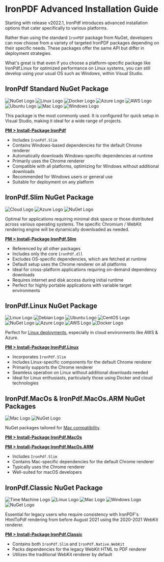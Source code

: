 # IronPDF Advanced Installation Guide

Starting with release v2022.1, IronPdf introduces advanced installation options that cater specifically to various platforms.

Rather than using the standard `IronPDF` package from NuGet, developers can now choose from a variety of targeted IronPDF packages depending on their specific needs. These packages offer the same API but differ in deployment strategies.

What's great is that even if you choose a platform-specific package like IronPdf.Linux for optimized performance on Linux systems, you can still develop using your usual OS such as Windows, within Visual Studio.

## IronPdf Standard NuGet Package

![NuGet Logo](https://ironpdf.com/img.icons8.com/windows/72/000000/nuget.png)
![Linux Logo](https://ironpdf.com/img.icons8.com/color/72/000000/linux--v1.png)
![Docker Logo](https://ironpdf.com/img.icons8.com/color/72/000000/docker.png)
![Azure Logo](https://ironpdf.com/img.icons8.com/fluency/72/000000/azure-1.png)
![AWS Logo](https://ironpdf.com/img.icons8.com/color/72/000000/amazon-web-services.png)
![Ubuntu Logo](https://ironpdf.com/img.icons8.com/color/72/000000/ubuntu--v1.png)
![Mac Logo](https://ironpdf.com/img.icons8.com/color/72/000000/mac-client.png)
![Windows Logo](https://ironpdf.com/img.icons8.com/color/72/000000/windows-logo.png)

This package is the most commonly used. It is configured for quick setup in Visual Studio, making it ideal for a wide range of projects.

[**PM > Install-Package IronPdf**](https://www.nuget.org/packages/IronPdf/)
-   Includes `IronPdf.Slim`
-   Contains Windows-based dependencies for the default Chrome renderer
-   Automatically downloads Windows-specific dependencies at runtime
-   Primarily uses the Chrome renderer
-   Compatible with all platforms, optimizing for Windows without additional downloads
-   Recommended for Windows users or general use
-   Suitable for deployment on any platform

## IronPdf.Slim NuGet Package

![Cloud Logo](https://ironpdf.com/img.icons8.com/color/72/000000/cloud-backup-restore.png)
![Azure Logo](https://ironpdf.com/img.icons8.com/fluency/72/000000/azure-1.png)
![NuGet Logo](https://ironpdf.com/img.icons8.com/windows/72/000000/nuget.png)

Optimal for applications requiring minimal disk space or those distributed across various operating systems. The specific Chromium / WebKit rendering engine will be dynamically downloaded as needed.

[**PM > Install-Package IronPdf.Slim**](https://www.nuget.org/packages/IronPdf.Slim/) 
-   Referenced by all other packages
-   Includes only the core `IronPdf.dll`
-   Excludes OS-specific dependencies, which are fetched at runtime
-   Default setup uses the Chrome renderer on all platforms
-   Ideal for cross-platform applications requiring on-demand dependency downloads
-   Requires internet and disk access during initial runtime
-   Perfect for highly portable applications with variable target environments

## IronPdf.Linux NuGet Package

![Linux Logo](https://ironpdf.com/img.icons8.com/color/72/000000/linux--v1.png)
![Debian Logo](https://ironpdf.com/img.icons8.com/color/72/000000/debian.png)
![Ubuntu Logo](https://ironpdf.com/img.icons8.com/color/72/000000/ubuntu.png)
![CentOS Logo](https://ironpdf.com/img.icons8.com/color/72/000000/centos.png)
![NuGet Logo](https://ironpdf.com/img.icons8.com/windows/72/000000/nuget.png)
![Azure Logo](https://ironpdf.com/img.icons8.com/fluency/72/000000/azure-1.png)
![AWS Logo](https://ironpdf.com/img.icons8.com/color/72/000000/amazon-web-services.png)
![Docker Logo](https://ironpdf.com/img.icons8.com/color/72/000000/docker.png)

Perfect for [Linux deployments](https://ironpdf.com/how-to/linux/), especially in cloud environments like AWS & Azure.

[**PM > Install-Package IronPdf.Linux**](https://www.nuget.org/packages/IronPdf.Linux/)
-   Incorporates `IronPdf.Slim`
-   Includes Linux-specific components for the default Chrome renderer
-   Primarily supports the Chrome renderer
-   Seamless operation on Linux without additional downloads needed
-   Ideal for Linux enthusiasts, particularly those using Docker and cloud technologies

## IronPdf.MacOs & IronPdf.MacOs.ARM NuGet Packages

![Mac Logo](https://ironpdf.com/img.icons8.com/color/72/000000/mac-client.png)
![NuGet Logo](https://ironpdf.com/img.icons8.com/windows/72/000000/nuget.png)

NuGet packages tailored for [Mac compatibility](https://ironpdf.com/how-to/macos/).

[**PM > Install-Package IronPdf.MacOs**](https://www.nuget.org/packages/IronPdf.MacOs/)

[**PM > Install-Package IronPdf.MacOs.ARM**](https://www.nuget.org/packages/IronPdf.MacOs.ARM/)
 
-   Includes `IronPdf.Slim`
-   Contains Mac-specific dependencies for the default Chrome renderer
-   Typically uses the Chrome renderer
-   Well-suited for macOS developers

## IronPdf.Classic NuGet Package

![Time Machine Logo](https://ironpdf.com/img.icons8.com/office/72/000000/time-machine--v1.png)
![Linux Logo](https://ironpdf.com/img.icons8.com/color/72/000000/linux--v1.png)
![Mac Logo](https://ironpdf.com/img.icons8.com/color/72/000000/mac-client.png)
![Windows Logo](https://ironpdf.com/img.icons8.com/color/72/000000/windows-logo.png)
![NuGet Logo](https://ironpdf.com/img.icons8.com/windows/72/000000/nuget.png)

Essential for legacy users who require consistency with IronPDF's HtmlToPdf rendering from before August 2021 using the 2020-2021 WebKit renderer.

[**PM > Install-Package IronPdf.Classic**](https://www.nuget.org/packages/IronPdf.Classic/)
-   Contains both `IronPdf.Slim` and `IronPdf.Native.WebKit`
-   Packs dependencies for the legacy WebKit HTML to PDF renderer
-   Utilizes the traditional WebKit renderer by default